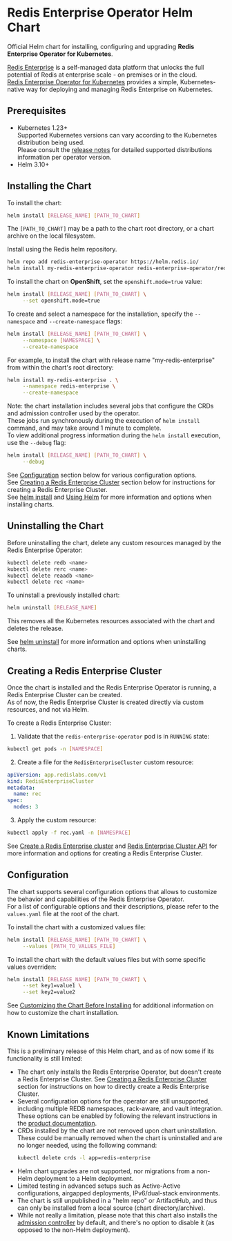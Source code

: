 # Redis Enterprise Operator Helm Chart

Official Helm chart for installing, configuring and upgrading **Redis Enterprise Operator for Kubernetes**.

[Redis Enterprise](https://redis.com/redis-enterprise-software/overview/) is a self-managed data platform that unlocks the full potential of Redis at enterprise scale - on premises or in the cloud.  
[Redis Enterprise Operator for Kubernetes](https://redis.com/redis-enterprise-software/redis-enterprise-on-kubernetes/) provides a simple, Kubernetes-native way for deploying and managing Redis Enterprise on Kubernetes.

## Prerequisites

- Kubernetes 1.23+  
  Supported Kubernetes versions can vary according to the Kubernetes distribution being used.  
  Please consult the [release notes](https://redis.io/docs/latest/operate/kubernetes/release-notes/) for detailed supported distributions information per operator version.
- Helm 3.10+

## Installing the Chart

To install the chart:

```sh
helm install [RELEASE_NAME] [PATH_TO_CHART]
```

The `[PATH_TO_CHART]` may be a path to the chart root directory, or a chart archive on the local filesystem.  

Install using the Redis helm repository.

```sh
helm repo add redis-enterprise-operator https://helm.redis.io/
helm install my-redis-enterprise-operator redis-enterprise-operator/redis-enterprise-operator --version 7.22.0-11
```

To install the chart on **OpenShift**, set the `openshift.mode=true` value:

```sh
helm install [RELEASE_NAME] [PATH_TO_CHART] \
     --set openshift.mode=true
```

To create and select a namespace for the installation, specify the `--namespace` and `--create-namespace` flags:

```sh
helm install [RELEASE_NAME] [PATH_TO_CHART] \
     --namespace [NAMESPACE] \
     --create-namespace
```

For example, to install the chart with release name "my-redis-enterprise" from within the chart's root directory:

```sh
helm install my-redis-enterprise . \
     --namespace redis-enterprise \
     --create-namespace
```

Note: the chart installation includes several jobs that configure the CRDs and admission controller used by the operator.  
These jobs run synchronously during the execution of `helm install` command, and may take around 1 minute to complete.  
To view additional progress information during the `helm install` execution, use the `--debug` flag:

```sh
helm install [RELEASE_NAME] [PATH_TO_CHART] \
     --debug
```

See [Configuration](#configuration) section below for various configuration options.  
See [Creating a Redis Enterprise Cluster](#creating-a-redis-enterprise-cluster) section below for instructions for creating a Redis Enterprise Cluster.  
See [helm install](https://helm.sh/docs/helm/helm_install/) and [Using Helm](https://helm.sh/docs/intro/using_helm/#helm-install-installing-a-package) for more information and options when installing charts.

## Uninstalling the Chart

Before uninstalling the chart, delete any custom resources managed by the Redis Enterprise Operator:

```sh
kubectl delete redb <name>
kubectl delete rerc <name>
kubectl delete reaadb <name>
kubectl delete rec <name>
```

To uninstall a previously installed chart:

```sh
helm uninstall [RELEASE_NAME]
```

This removes all the Kubernetes resources associated with the chart and deletes the release.

See [helm uninstall](https://helm.sh/docs/helm/helm_uninstall/) for more information and options when uninstalling charts.

## Creating a Redis Enterprise Cluster

Once the chart is installed and the Redis Enterprise Operator is running, a Redis Enterprise Cluster can be created.  
As of now, the Redis Enterprise Cluster is created directly via custom resources, and not via Helm.

To create a Redis Enterprise Cluster:

1. Validate that the `redis-enterprise-operator` pod is in `RUNNING` state:

```sh
kubectl get pods -n [NAMESPACE]
```

2. Create a file for the `RedisEnterpriseCluster` custom resource:

```yaml
apiVersion: app.redislabs.com/v1
kind: RedisEnterpriseCluster
metadata:
  name: rec
spec:
  nodes: 3
```

3. Apply the custom resource:

```sh
kubectl apply -f rec.yaml -n [NAMESPACE]
```

See [Create a Redis Enterprise cluster](https://redis.io/docs/latest/operate/kubernetes/deployment/quick-start/#create-a-redis-enterprise-cluster-rec) and [Redis Enterprise Cluster API](https://github.com/RedisLabs/redis-enterprise-k8s-docs/blob/master/redis_enterprise_cluster_api.md) for more information and options for creating a Redis Enterprise Cluster.

## Configuration

The chart supports several configuration options that allows to customize the behavior and capabilities of the Redis Enterprise Operator.  
For a list of configurable options and their descriptions, please refer to the `values.yaml` file at the root of the chart.

To install the chart with a customized values file:

```sh
helm install [RELEASE_NAME] [PATH_TO_CHART] \
     --values [PATH_TO_VALUES_FILE]
```

To install the chart with the default values files but with some specific values overriden:

```sh
helm install [RELEASE_NAME] [PATH_TO_CHART] \
     --set key1=value1 \
     --set key2=value2
```

See [Customizing the Chart Before Installing](https://helm.sh/docs/intro/using_helm/#customizing-the-chart-before-installing) for additional information on how to customize the chart installation.

## Known Limitations

This is a preliminary release of this Helm chart, and as of now some if its functionality is still limited:

- The chart only installs the Redis Enterprise Operator, but doesn't create a Redis Enterprise Cluster. See [Creating a Redis Enterprise Cluster](#creating-a-redis-enterprise-cluster) section for instructions on how to directly create a Redis Enterprise Cluster.
- Several configuration options for the operator are still unsupported, including multiple REDB namespaces, rack-aware, and vault integration. These options can be enabled by following the relevant instructions in the [product documentation](https://redis.io/docs/latest/operate/kubernetes/).
- CRDs installed by the chart are not removed upon chart uninstallation. These could be manually removed when the chart is uninstalled and are no longer needed, using the following command:
  ```sh
  kubectl delete crds -l app=redis-enterprise
  ```
- Helm chart upgrades are not supported, nor migrations from a non-Helm deployment to a Helm deployment.
- Limited testing in advanced setups such as Active-Active configurations, airgapped deployments, IPv6/dual-stack environments.
- The chart is still unpublished in a "helm repo" or ArtifactHub, and thus can only be installed from a local source (chart directory/archive).
- While not really a limitation, please note that this chart also installs the [admission controller](https://redis.io/docs/latest/operate/kubernetes/deployment/quick-start/#enable-the-admission-controller) by default, and there's no option to disable it (as opposed to the non-Helm deployment).